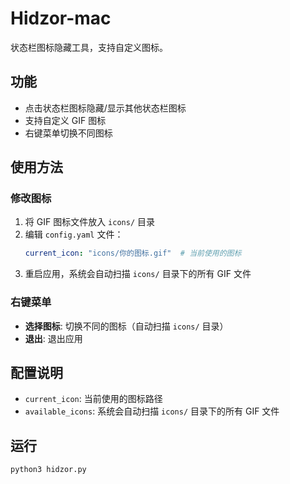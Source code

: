 # Hidzor-mac

状态栏图标隐藏工具，支持自定义图标。

## 功能

- 点击状态栏图标隐藏/显示其他状态栏图标
- 支持自定义 GIF 图标
- 右键菜单切换不同图标

## 使用方法

### 修改图标

1. 将 GIF 图标文件放入 `icons/` 目录
2. 编辑 `config.yaml` 文件：
   ```yaml
   current_icon: "icons/你的图标.gif"  # 当前使用的图标
   ```
3. 重启应用，系统会自动扫描 `icons/` 目录下的所有 GIF 文件

### 右键菜单

- **选择图标**: 切换不同的图标（自动扫描 `icons/` 目录）
- **退出**: 退出应用

## 配置说明

- `current_icon`: 当前使用的图标路径
- `available_icons`: 系统会自动扫描 `icons/` 目录下的所有 GIF 文件

## 运行

```bash
python3 hidzor.py
```
